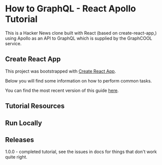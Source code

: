 # How to GraphQL - React Apollo Tutorial

This is a Hacker News clone built with React (based on create-react-app,) using Apollo as an API to GraphQL which is supplied by the GraphCOOL service.

## Create React App

This project was bootstrapped with [Create React App](https://github.com/facebookincubator/create-react-app).

Below you will find some information on how to perform common tasks.

You can find the most recent version of this guide [here](https://github.com/facebookincubator/create-react-app/blob/master/packages/react-scripts/template/README.md).

## Tutorial Resources

## Run Locally

## Releases

1.0.0 - completed tutorial, see the issues in docs for things that don't work quite right.
